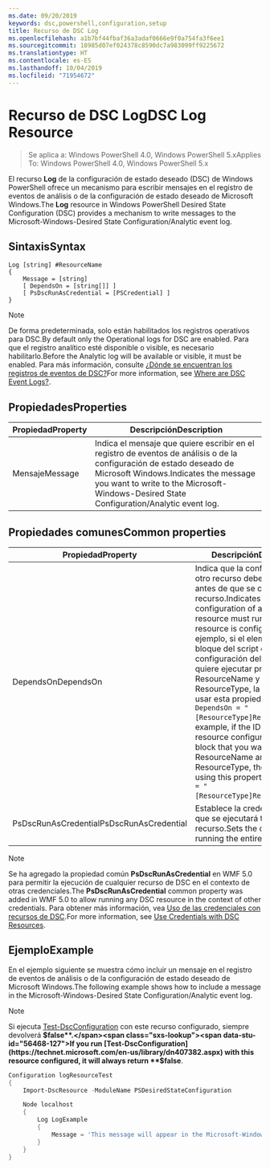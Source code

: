 ```yaml
---
ms.date: 09/20/2019
keywords: dsc,powershell,configuration,setup
title: Recurso de DSC Log
ms.openlocfilehash: a1b7bf44fbaf36a3adaf0666e9f0a754fa3f6ee1
ms.sourcegitcommit: 18985d07ef024378c8590dc7a983099ff9225672
ms.translationtype: HT
ms.contentlocale: es-ES
ms.lasthandoff: 10/04/2019
ms.locfileid: "71954672"
---
```

# <a name="dsc-log-resource"></a><span data-ttu-id="56468-103">Recurso de DSC Log</span><span class="sxs-lookup"><span data-stu-id="56468-103">DSC Log Resource</span></span>

> <span data-ttu-id="56468-104">Se aplica a: Windows PowerShell 4.0, Windows PowerShell 5.x</span><span class="sxs-lookup"><span data-stu-id="56468-104">Applies To: Windows PowerShell 4.0, Windows PowerShell 5.x</span></span>

<span data-ttu-id="56468-105">El recurso **Log** de la configuración de estado deseado (DSC) de Windows PowerShell ofrece un mecanismo para escribir mensajes en el registro de eventos de análisis o de la configuración de estado deseado de Microsoft Windows.</span><span class="sxs-lookup"><span data-stu-id="56468-105">The **Log** resource in Windows PowerShell Desired State Configuration (DSC) provides a mechanism to write messages to the Microsoft-Windows-Desired State Configuration/Analytic event log.</span></span>

## <a name="syntax"></a><span data-ttu-id="56468-106">Sintaxis</span><span class="sxs-lookup"><span data-stu-id="56468-106">Syntax</span></span>

```Syntax
Log [string] #ResourceName
{
    Message = [string]
    [ DependsOn = [string[]] ]
    [ PsDscRunAsCredential = [PSCredential] ]
}
```

> [!NOTE]
> <span data-ttu-id="56468-107">De forma predeterminada, solo están habilitados los registros operativos para DSC.</span><span class="sxs-lookup"><span data-stu-id="56468-107">By default only the Operational logs for DSC are enabled.</span></span> <span data-ttu-id="56468-108">Para que el registro analítico esté disponible o visible, es necesario habilitarlo.</span><span class="sxs-lookup"><span data-stu-id="56468-108">Before the Analytic log will be available or visible, it must be enabled.</span></span> <span data-ttu-id="56468-109">Para más información, consulte [¿Dónde se encuentran los registros de eventos de DSC?](../../../troubleshooting/troubleshooting.md#where-are-dsc-event-logs)</span><span class="sxs-lookup"><span data-stu-id="56468-109">For more information, see [Where are DSC Event Logs?](../../../troubleshooting/troubleshooting.md#where-are-dsc-event-logs).</span></span>

## <a name="properties"></a><span data-ttu-id="56468-110">Propiedades</span><span class="sxs-lookup"><span data-stu-id="56468-110">Properties</span></span>

|<span data-ttu-id="56468-111">Propiedad</span><span class="sxs-lookup"><span data-stu-id="56468-111">Property</span></span> |<span data-ttu-id="56468-112">Descripción</span><span class="sxs-lookup"><span data-stu-id="56468-112">Description</span></span> |
|---|---|
|<span data-ttu-id="56468-113">Mensaje</span><span class="sxs-lookup"><span data-stu-id="56468-113">Message</span></span> |<span data-ttu-id="56468-114">Indica el mensaje que quiere escribir en el registro de eventos de análisis o de la configuración de estado deseado de Microsoft Windows.</span><span class="sxs-lookup"><span data-stu-id="56468-114">Indicates the message you want to write to the Microsoft-Windows-Desired State Configuration/Analytic event log.</span></span> |

## <a name="common-properties"></a><span data-ttu-id="56468-115">Propiedades comunes</span><span class="sxs-lookup"><span data-stu-id="56468-115">Common properties</span></span>

|<span data-ttu-id="56468-116">Propiedad</span><span class="sxs-lookup"><span data-stu-id="56468-116">Property</span></span> |<span data-ttu-id="56468-117">Descripción</span><span class="sxs-lookup"><span data-stu-id="56468-117">Description</span></span> |
|---|---|
|<span data-ttu-id="56468-118">DependsOn</span><span class="sxs-lookup"><span data-stu-id="56468-118">DependsOn</span></span> |<span data-ttu-id="56468-119">Indica que la configuración de otro recurso debe ejecutarse antes de que se configure este recurso.</span><span class="sxs-lookup"><span data-stu-id="56468-119">Indicates that the configuration of another resource must run before this resource is configured.</span></span> <span data-ttu-id="56468-120">Por ejemplo, si el elemento ID del bloque del script de configuración del recurso que quiere ejecutar primero es ResourceName y su tipo es ResourceType, la sintaxis para usar esta propiedad es `DependsOn = "[ResourceType]ResourceName"`.</span><span class="sxs-lookup"><span data-stu-id="56468-120">For example, if the ID of the resource configuration script block that you want to run first is ResourceName and its type is ResourceType, the syntax for using this property is `DependsOn = "[ResourceType]ResourceName"`.</span></span> |
|<span data-ttu-id="56468-121">PsDscRunAsCredential</span><span class="sxs-lookup"><span data-stu-id="56468-121">PsDscRunAsCredential</span></span> |<span data-ttu-id="56468-122">Establece la credencial con la que se ejecutará todo el recurso.</span><span class="sxs-lookup"><span data-stu-id="56468-122">Sets the credential for running the entire resource as.</span></span> |

> [!NOTE]
> <span data-ttu-id="56468-123">Se ha agregado la propiedad común **PsDscRunAsCredential** en WMF 5.0 para permitir la ejecución de cualquier recurso de DSC en el contexto de otras credenciales.</span><span class="sxs-lookup"><span data-stu-id="56468-123">The **PsDscRunAsCredential** common property was added in WMF 5.0 to allow running any DSC resource in the context of other credentials.</span></span> <span data-ttu-id="56468-124">Para obtener más información, vea [Uso de las credenciales con recursos de DSC](../../../configurations/runasuser.md).</span><span class="sxs-lookup"><span data-stu-id="56468-124">For more information, see [Use Credentials with DSC Resources](../../../configurations/runasuser.md).</span></span>

## <a name="example"></a><span data-ttu-id="56468-125">Ejemplo</span><span class="sxs-lookup"><span data-stu-id="56468-125">Example</span></span>

<span data-ttu-id="56468-126">En el ejemplo siguiente se muestra cómo incluir un mensaje en el registro de eventos de análisis o de la configuración de estado deseado de Microsoft Windows.</span><span class="sxs-lookup"><span data-stu-id="56468-126">The following example shows how to include a message in the Microsoft-Windows-Desired State Configuration/Analytic event log.</span></span>

> [!NOTE]
> <span data-ttu-id="56468-127">Si ejecuta [Test-DscConfiguration](https://technet.microsoft.com/en-us/library/dn407382.aspx) con este recurso configurado, siempre devolverá **$false**.</span><span class="sxs-lookup"><span data-stu-id="56468-127">If you run [Test-DscConfiguration](https://technet.microsoft.com/en-us/library/dn407382.aspx) with this resource configured, it will always return **$false**.</span></span>

```powershell
Configuration logResourceTest
{
    Import-DscResource -ModuleName PSDesiredStateConfiguration

    Node localhost
    {
        Log LogExample
        {
            Message = 'This message will appear in the Microsoft-Windows-Desired State Configuration/Analytic event log.'
        }
    }
}
```